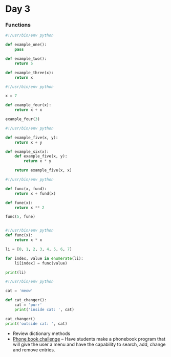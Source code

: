 # Day 3
### Functions
```python
#!/usr/bin/env python

def example_one():
    pass

def example_two():
    return 5

def example_three(x):
    return x
```
```python
#!/usr/bin/env python

x = 7

def example_four(x):
    return x + x

example_four(3)
```
```python
#!/usr/bin/env python

def example_five(x, y):
    return x + y

def example_six(x):
    def example_five(x, y):
        return x * y

    return example_five(x, x)
```
```python
#!/usr/bin/env python

def func(x, fund):
    return x + fund(x)

def fune(x):
    return x ** 2

func(5, fune)
```
```python

#!/usr/bin/env python
def func(x):
    return x * x

li = [0, 1, 2, 3, 4, 5, 6, 7]

for index, value in enumerate(li):
    li[index] = func(value)

print(li)
```
```python
#!/usr/bin/env python

cat = 'meow'

def cat_changer():
    cat = 'purr'
    print('inside cat: ', cat)

cat_changer()
print('outside cat: ', cat)
```

 - Review dictionary methods
 - [Phone book challenge](./example-files/phonebook.py) – Have students make a phonebook program that will give the user a menu and have the capability to search, add, change and remove entries.
